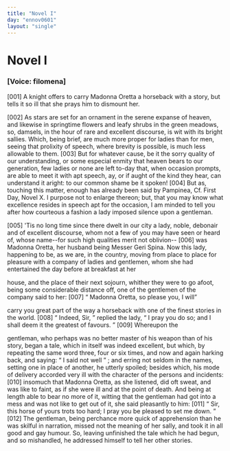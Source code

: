 ```yaml
---
title: "Novel I"
day: "ennov0601"
layout: "single"
---
```

<div id="nov0601" type="novella" who="filomena">
 <h1>
  Novel I
 </h1>
 <argument>
  <p>
   <h3>
    [Voice: filomena]
   </h3>
  </p>
  <p>
   <a name="p06010001">
    [001]
   </a>
   A knight offers to carry Madonna Oretta a horseback
with a story, but tells it so ill that she prays him to dismount
her.
  </p>
 </argument>
 <div3 type="commentary" who="filomena">
  <p>
   <a name="p06010002">
    [002]
   </a>
   As
   stars are set for an ornament in the serene
	expanse of heaven, and likewise in springtime flowers and leafy shrubs in the green
	meadows, so, damsels, in the hour of rare and excellent discourse, is wit with its bright
	sallies.  Which, being brief, are much more proper for ladies than for men, seeing that
	prolixity of speech, where brevity is possible, is much less allowable to them.
   <a name="p06010003">
    [003]
   </a>
   But for whatever cause, be it the sorry quality of our understanding, or
	some especial enmity that heaven bears to our generation, few ladies or none are left
	to-day that, when occasion prompts, are able to meet it with apt speech, ay, or if aught
	of the kind they hear, can understand it aright: to our common shame be it spoken!
   <a name="p06010004">
    [004]
   </a>
   But as, touching this matter, enough has already been said by
	Pampinea,
   <note>
    Cf. First Day, Novel X.
   </note>
   I purpose not to enlarge thereon; but, that
	you may know what excellence resides in speech apt for the occasion, I am minded to tell
	you after how courteous a fashion a lady imposed silence upon a gentleman.
  </p>
 </div3>
 <p>
  <a name="p06010005">
   [005]
  </a>
  'Tis no long time since there
dwelt in our city a lady, noble,
 debonair and of excellent discourse, whom
not a few of you may have
 seen or heard of, whose name--for such high
qualities merit not
 oblivion--
  <a name="p06010006">
   [006]
  </a>
  was Madonna Oretta, her husband being Messer
Geri Spina.
 Now this lady, happening to be, as we are, in the country,
moving
 from place to place for pleasure with a company of ladies and
gentlemen,
 whom she had entertained the day before at breakfast at her

house, and the place of their next sojourn, whither they were to go
  afoot, being some considerable distance off, one of the gentlemen
of
 the company said to her:
  <a name="p06010007">
   [007]
  </a>
  <q direct="unspecified">
   Madonna Oretta, so please you, I will

carry you great part of the way a horseback with one of the finest
 stories
in the world.
  </q>
  <a name="p06010008">
   [008]
  </a>
  <q direct="unspecified">
   Indeed, Sir,
  </q>
  replied the lady,
  <q direct="unspecified">
   I pray
 you
 do
so; and I shall deem it the greatest of favours.
  </q>
  <a name="p06010009">
   [009]
  </a>
  Whereupon the

gentleman, who perhaps was no better master of his weapon than of
 his
story, began a tale, which in itself was indeed excellent, but which,
 by
repeating the same word three, four or six times, and now and
 again
harking back, and saying:
  <q direct="unspecified">
   I said not well
  </q>
  ; and erring
 not seldom in
the names, setting one in place of another, he utterly
 spoiled; besides
which, his mode of delivery accorded very ill with
 the character of the
persons and incidents:
  <a name="p06010010">
   [010]
  </a>
  insomuch that Madonna
 Oretta, as she listened, did
oft sweat, and was like to faint, as if she
 were ill and at the point of
death. And being at length able to bear
 no more of it, witting that the
gentleman had got into a mess and
 was not like to get out of it, she said
pleasantly to him:
  <a name="p06010011">
   [011]
  </a>
  <q direct="unspecified">
   Sir, this
 horse of yours trots too hard; I pray you
be pleased to set me down.
  </q>
  <a name="p06010012">
   [012]
  </a>
  The gentleman, being perchance more quick
of apprehension than
 he was skilful in narration, missed not the meaning
of her sally, and
 took it in all good and gay humour. So, leaving
unfinished the tale
 which he had begun, and so mishandled, he addressed
himself to tell
 her other stories.
 </p>
</div>